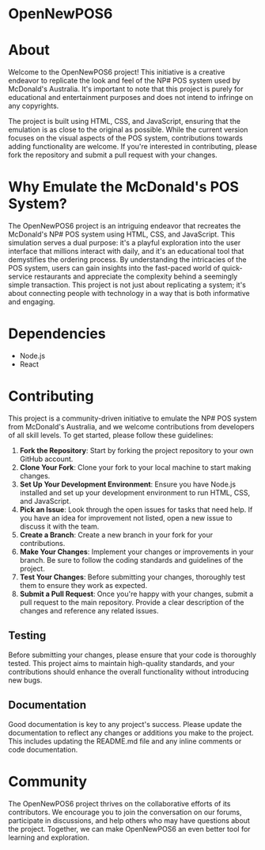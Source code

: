 # OpenNewPOS6

# About

Welcome to the OpenNewPOS6 project! This initiative is a creative endeavor to replicate the look and feel of the NP# POS system used by McDonald's Australia. It's important to note that this project is purely for educational and entertainment purposes and does not intend to infringe on any copyrights.

The project is built using HTML, CSS, and JavaScript, ensuring that the emulation is as close to the original as possible. While the current version focuses on the visual aspects of the POS system, contributions towards adding functionality are welcome. If you're interested in contributing, please fork the repository and submit a pull request with your changes.

# Why Emulate the McDonald's POS System?

The OpenNewPOS6 project is an intriguing endeavor that recreates the McDonald's NP# POS system using HTML, CSS, and JavaScript. This simulation serves a dual purpose: it's a playful exploration into the user interface that millions interact with daily, and it's an educational tool that demystifies the ordering process. By understanding the intricacies of the POS system, users can gain insights into the fast-paced world of quick-service restaurants and appreciate the complexity behind a seemingly simple transaction. This project is not just about replicating a system; it's about connecting people with technology in a way that is both informative and engaging.

# Dependencies

- Node.js
- React

# Contributing

This project is a community-driven initiative to emulate the NP# POS system from McDonald's Australia, and we welcome contributions from developers of all skill levels. To get started, please follow these guidelines:

1. **Fork the Repository**: Start by forking the project repository to your own GitHub account.
2. **Clone Your Fork**: Clone your fork to your local machine to start making changes.
3. **Set Up Your Development Environment**: Ensure you have Node.js installed and set up your development environment to run HTML, CSS, and JavaScript.
4. **Pick an Issue**: Look through the open issues for tasks that need help. If you have an idea for improvement not listed, open a new issue to discuss it with the team.
5. **Create a Branch**: Create a new branch in your fork for your contributions.
6. **Make Your Changes**: Implement your changes or improvements in your branch. Be sure to follow the coding standards and guidelines of the project.
7. **Test Your Changes**: Before submitting your changes, thoroughly test them to ensure they work as expected.
8. **Submit a Pull Request**: Once you're happy with your changes, submit a pull request to the main repository. Provide a clear description of the changes and reference any related issues.

## Testing

Before submitting your changes, please ensure that your code is thoroughly tested. This project aims to maintain high-quality standards, and your contributions should enhance the overall functionality without introducing new bugs.

## Documentation

Good documentation is key to any project's success. Please update the documentation to reflect any changes or additions you make to the project. This includes updating the README.md file and any inline comments or code documentation.

# Community

The OpenNewPOS6 project thrives on the collaborative efforts of its contributors. We encourage you to join the conversation on our forums, participate in discussions, and help others who may have questions about the project. Together, we can make OpenNewPOS6 an even better tool for learning and exploration.